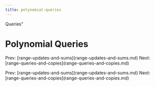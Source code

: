 ```yaml
---
title: polynomial-queries
---
```


Queries\"

# Polynomial Queries

Prev:
\[range-updates-and-sums](range-updates-and-sums.md)
Next:
\[range-queries-and-copies](range-queries-and-copies.md)

Prev:
\[range-updates-and-sums](range-updates-and-sums.md)
Next:
\[range-queries-and-copies](range-queries-and-copies.md)
